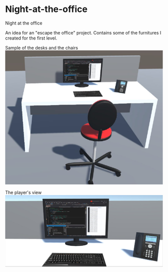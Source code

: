 # Night-at-the-office
Night at the office

An idea for an "escape the office" project. 
Contains some of the furnitures I created for the first level. 

Sample of the desks and the chairs
![Sample of the desks and the chairs](https://github.com/sopa92/Night-at-the-office/blob/master/Screenshot1.JPG)

The player's view
![The player's view](https://github.com/sopa92/Night-at-the-office/blob/master/Screenshot2.JPG)
